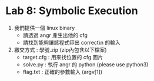 # Lab 8: Symbolic Execution
1. 我們提供一個 linux binary
	- 請透過 angr 產生出他的 cfg
	- 請找到能夠讓該程式印出 correct\n 的輸入
2. 繳交方式 : 學號.zip (zip內包含以下檔案)
	- target.cfg : 用來找位置的 cfg 圖片
	- solve.py : 執行 angr 的 python (please use python3)
	- flag.txt : 正確的參數輸入 (argv[1])